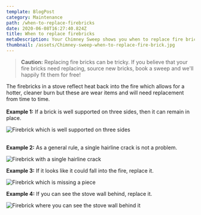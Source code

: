 ```yaml
---
template: BlogPost
category: Maintenance
path: /when-to-replace-firebricks
date: 2020-06-08T16:27:40.824Z
title: When to replace firebricks
metaDescription: Your Chimney Sweep shows you when to replace fire bricks.
thumbnail: /assets/Chimney-sweep-when-to-replace-fire-brick.jpg
---
```

> **Caution:** Replacing fire bricks can be tricky. If you believe that your fire bricks need replacing, source new bricks, book a sweep and we'll happily fit them for free!



The firebricks in a stove reflect heat back into the fire which allows for a hotter, cleaner burn but these are wear items and will need replacement from time to time.\
\
**Example 1:** If a brick is well supported on three sides, then it can remain in place.

![Firebrick which is well supported on three sides](/assets/Do-not-re-place1.jpg "Firebrick which is well supported on three sides")

\
**Example 2:** As a general rule, a single hairline crack is not a problem.

![Firebrick with a single hairline crack](/assets/Swept-Away-replace-fire-brick-150x150.jpg "Firebrick with a single hairline crack")



**Example 3:** If it looks like it could fall into the fire, replace it.

![Firebrick which is missing a piece](/assets/Chimney-sweep-when-to-replace-fire-brick.jpg "Firebrick which is missing a piece")



**Example 4:** If you can see the stove wall behind, replace it.

![Firebrick where you can see the stove wall behind it](/assets/Replace-fire-brick.jpg "Firebrick where you can see the stove wall behind it")
